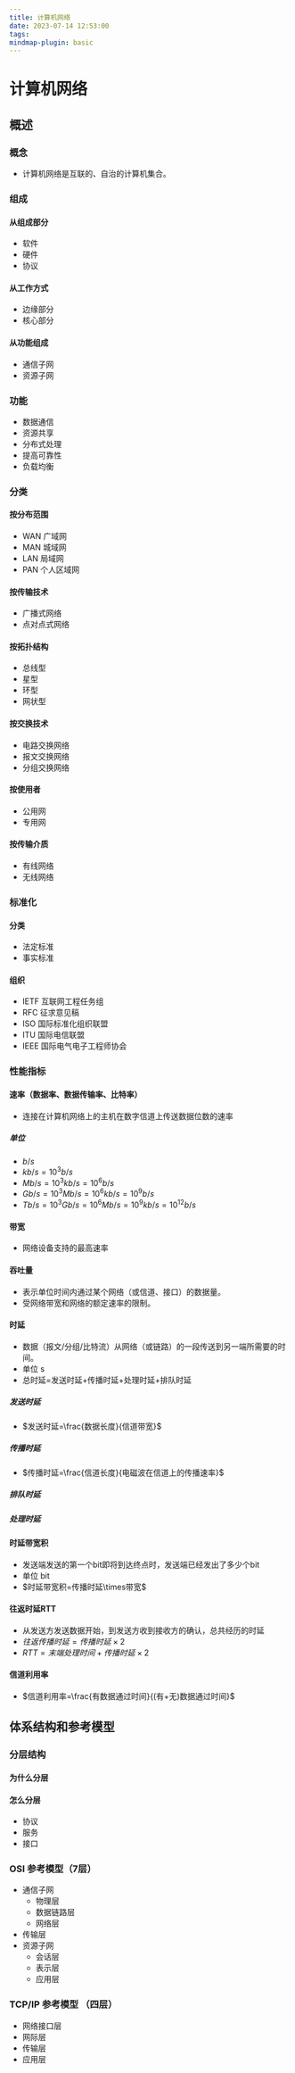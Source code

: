 ```yaml
---
title: 计算机网络
date: 2023-07-14 12:53:00
tags:
mindmap-plugin: basic
---
```


# 计算机网络

## 概述
### 概念
- 计算机网络是互联的、自治的计算机集合。
### 组成
#### 从组成部分
- 软件
- 硬件
- 协议
#### 从工作方式
- 边缘部分
- 核心部分
#### 从功能组成
- 通信子网
- 资源子网
### 功能
- 数据通信
- 资源共享
- 分布式处理
- 提高可靠性
- 负载均衡
### 分类
#### 按分布范围
- WAN 广域网
- MAN 城域网
- LAN 局域网
- PAN 个人区域网
#### 按传输技术
- 广播式网络
- 点对点式网络
#### 按拓扑结构
- 总线型
- 星型
- 环型
- 网状型
#### 按交换技术
- 电路交换网络
- 报文交换网络
- 分组交换网络
#### 按使用者
- 公用网
- 专用网
#### 按传输介质
- 有线网络
- 无线网络
### 标准化
#### 分类
- 法定标准
- 事实标准
#### 组织
- IETF 互联网工程任务组
- RFC 征求意见稿
- ISO 国际标准化组织联盟
- ITU 国际电信联盟
- IEEE 国际电气电子工程师协会
### 性能指标
#### 速率（数据率、数据传输率、比特率）
- 连接在计算机网络上的主机在数字信道上传送数据位数的速率
##### 单位
- $b/s$
- $kb/s=10^3b/s$
- $Mb/s=10^3kb/s=10^6b/s$
- $Gb/s=10^3Mb/s=10^6kb/s=10^9b/s$
- $Tb/s=10^3Gb/s=10^6Mb/s=10^9kb/s=10^{12}b/s$
#### 带宽
- 网络设备支持的最高速率
#### 吞吐量
- 表示单位时间内通过某个网络（或信道、接口）的数据量。
- 受网络带宽和网络的额定速率的限制。
#### 时延
- 数据（报文/分组/比特流）从网络（或链路）的一段传送到另一端所需要的时间。
- 单位 s
- 总时延=发送时延+传播时延+处理时延+排队时延
##### 发送时延
- $发送时延=\frac{数据长度}{信道带宽}$
##### 传播时延
- $传播时延=\frac{信道长度}{电磁波在信道上的传播速率}$
##### 排队时延
##### 处理时延

#### 时延带宽积
- 发送端发送的第一个bit即将到达终点时，发送端已经发出了多少个bit
- 单位 bit
- $时延带宽积=传播时延\times带宽$
#### 往返时延RTT
- 从发送方发送数据开始，到发送方收到接收方的确认，总共经历的时延
- $往返传播时延=传播时延\times2$
- $RTT=末端处理时间+传播时延\times2$
#### 信道利用率
- $信道利用率=\frac{有数据通过时间}{(有+无)数据通过时间}$

## 体系结构和参考模型
### 分层结构
#### 为什么分层
#### 怎么分层
- 协议
- 服务
- 接口
### OSI 参考模型（7层）
- 通信子网
	- 物理层
	- 数据链路层
	- 网络层
- 传输层
- 资源子网
	- 会话层
	- 表示层
	- 应用层
### TCP/IP 参考模型 （四层）
- 网络接口层
- 网际层
- 传输层
- 应用层